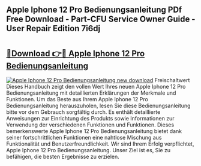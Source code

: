 ## Apple Iphone 12 Pro Bedienungsanleitung PDf Free Download - Part-CFU Service Owner Guide - User Repair Edition 7i6dj

# <h2><a href="http://df2y75.blite.top/?on=Apple+Iphone+12+Pro+Bedienungsanleitung">🔗Download 👉🔴 Apple Iphone 12 Pro Bedienungsanleitung</a></h2>

[![Apple Iphone 12 Pro Bedienungsanleitung new download](https://i.imgur.com/lujVjoI.png)](http://df2y75.blite.top/?on=Apple+Iphone+12+Pro+Bedienungsanleitung)
Freischaltwert Dieses Handbuch zeigt den vollen Wert Ihres neuen Apple Iphone 12 Pro Bedienungsanleitung mit detaillierten Erklärungen der Merkmale und Funktionen. Um das Beste aus Ihrem Apple Iphone 12 Pro Bedienungsanleitung herauszuholen, lesen Sie diese Bedienungsanleitung bitte vor dem Gebrauch sorgfältig durch. Es enthält detaillierte Anweisungen zur Einrichtung des Produkts sowie Informationen zur Verwendung der verschiedenen Funktionen und Funktionen. Dieses bemerkenswerte Apple Iphone 12 Pro Bedienungsanleitung bietet dank seiner fortschrittlichen Funktionen eine nahtlose Mischung aus Funktionalität und Benutzerfreundlichkeit. Wir sind Ihrem Erfolg verpflichtet, Apple Iphone 12 Pro Bedienungsanleitung. Unser Ziel ist es, Sie zu befähigen, die besten Ergebnisse zu erzielen.
